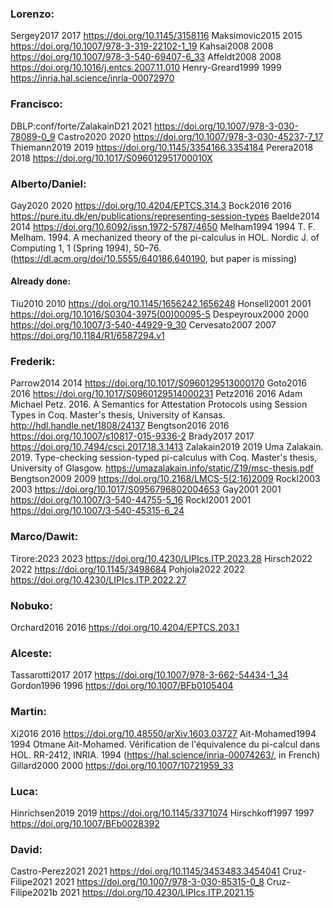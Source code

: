 ### Lorenzo:
Sergey2017 2017                  https://doi.org/10.1145/3158116
Maksimovic2015 2015              https://doi.org/10.1007/978-3-319-22102-1_19
Kahsai2008 2008                  https://doi.org/10.1007/978-3-540-69407-6_33
Affeldt2008 2008                 https://doi.org/10.1016/j.entcs.2007.11.010
Henry-Greard1999 1999            https://inria.hal.science/inria-00072970

### Francisco:
DBLP:conf/forte/ZalakainD21 2021 https://doi.org/10.1007/978-3-030-78089-0_9
Castro2020 2020                  https://doi.org/10.1007/978-3-030-45237-7_17
Thiemann2019 2019                https://doi.org/10.1145/3354166.3354184
Perera2018 2018                  https://doi.org/10.1017/S096012951700010X

### Alberto/Daniel:
Gay2020 2020                     https://doi.org/10.4204/EPTCS.314.3
Bock2016 2016                    https://pure.itu.dk/en/publications/representing-session-types
Baelde2014 2014                  https://doi.org/10.6092/issn.1972-5787/4650
Melham1994 1994                  T. F. Melham. 1994. A mechanized theory of the pi-calculus in HOL. Nordic J. of Computing 1, 1 (Spring 1994), 50–76. (https://dl.acm.org/doi/10.5555/640186.640190, but paper is missing)

#### Already done:
Tiu2010 2010                     https://doi.org/10.1145/1656242.1656248
Honsell2001 2001                 https://doi.org/10.1016/S0304-3975(00)00095-5
Despeyroux2000 2000              https://doi.org/10.1007/3-540-44929-9_30
Cervesato2007 2007               https://doi.org/10.1184/R1/6587294.v1

### Frederik:
Parrow2014 2014                  https://doi.org/10.1017/S0960129513000170
Goto2016 2016                    https://doi.org/10.1017/S0960129514000231
Petz2016 2016                    Adam Michael Petz. 2016. A Semantics for Attestation Protocols using Session Types in Coq. Master's thesis, University of Kansas. http://hdl.handle.net/1808/24137
Bengtson2016 2016                https://doi.org/10.1007/s10817-015-9336-2
Brady2017 2017                   https://doi.org/10.7494/csci.2017.18.3.1413
Zalakain2019 2019                Uma Zalakain. 2019. Type-checking session-typed pi-calculus with Coq. Master's thesis, University of Glasgow. https://umazalakain.info/static/Z19/msc-thesis.pdf
Bengtson2009 2009                https://doi.org/10.2168/LMCS-5(2:16)2009
Rockl2003 2003                   https://doi.org/10.1017/S0956796802004653
Gay2001 2001                     https://doi.org/10.1007/3-540-44755-5_16
Rockl2001 2001                   https://doi.org/10.1007/3-540-45315-6_24

### Marco/Dawit:
Tirore:2023 2023                 https://doi.org/10.4230/LIPIcs.ITP.2023.28
Hirsch2022 2022                  https://doi.org/10.1145/3498684
Pohjola2022 2022                 https://doi.org/10.4230/LIPIcs.ITP.2022.27

### Nobuko:
Orchard2016 2016                 https://doi.org/10.4204/EPTCS.203.1

### Alceste:
Tassarotti2017 2017              https://doi.org/10.1007/978-3-662-54434-1_34
Gordon1996 1996                  https://doi.org/10.1007/BFb0105404

### Martin:
Xi2016 2016                      https://doi.org/10.48550/arXiv.1603.03727
Ait-Mohamed1994 1994             Otmane Ait-Mohamed. Vérification de l'équivalence du pi-calcul dans HOL. RR-2412, INRIA. 1994 (https://hal.science/inria-00074263/, in French)
Gillard2000 2000                 https://doi.org/10.1007/10721959_33

### Luca:
Hinrichsen2019 2019              https://doi.org/10.1145/3371074
Hirschkoff1997 1997              https://doi.org/10.1007/BFb0028392

### David:
Castro-Perez2021 2021            https://doi.org/10.1145/3453483.3454041
Cruz-Filipe2021 2021             https://doi.org/10.1007/978-3-030-85315-0_8
Cruz-Filipe2021b 2021            https://doi.org/10.4230/LIPIcs.ITP.2021.15
